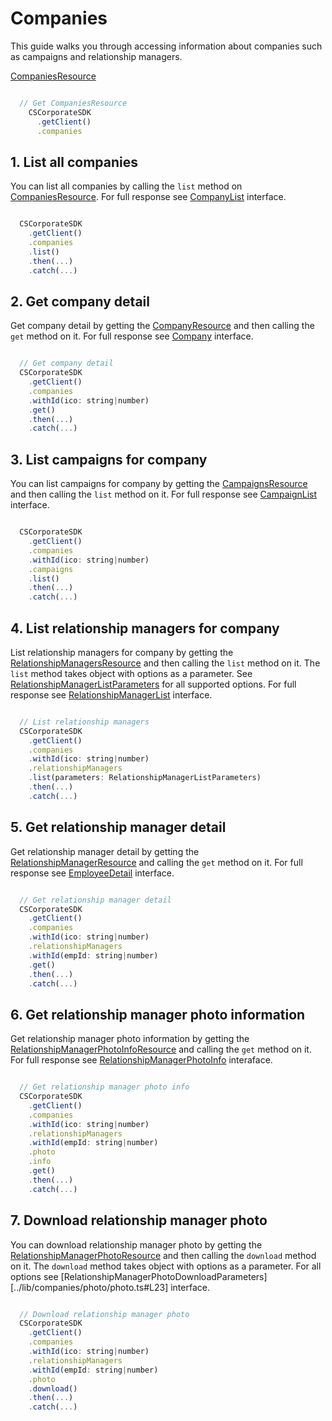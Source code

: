 # Companies

This guide walks you through accessing information about companies such as campaigns and relationship managers.

[CompaniesResource](../lib/companies/companies.ts#L5)

```javascript

  // Get CompaniesResource
    CSCorporateSDK
      .getClient()
      .companies

```

## 1. List all companies

You can list all companies by calling the `list` method on [CompaniesResource](../lib/companies/companies.ts#L5). For full response see [CompanyList](../lib/companies/companies.ts#L75) interface.

```javascript

  CSCorporateSDK
    .getClient()
    .companies
    .list()
    .then(...)
    .catch(...)

```

## 2. Get company detail 

Get company detail by getting the [CompanyResource](../lib/companies/companies.ts#L33) and then calling the `get` method on it. For full response see [Company](../lib/companies/companies.ts#L577) interface.

```javascript

  // Get company detail
  CSCorporateSDK
    .getClient()
    .companies
    .withId(ico: string|number)
    .get()
    .then(...)
    .catch(...)

```

## 3. List campaigns for company

You can list campaigns for company by getting the [CampaignsResource](../lib/companies/campaigns,ts#L3) and then calling the `list` method on it. For full response see [CampaignList](../lib/companies/campaigns.ts#L21) interface.

```javascript

  CSCorporateSDK
    .getClient()
    .companies
    .withId(ico: string|number)
    .campaigns
    .list()
    .then(...)
    .catch(...)

```

## 4. List relationship managers for company

List relationship managers for company by getting the [RelationshipManagersResource](../lib/companies/relationship-managers.ts#L4) and then calling the `list` method on it. The `list` method takes object with options as a parameter. See [RelationshipManagerListParameters](../lib/companies/relationship-managers.ts#L71) for all supported options. For full response see [RelationshipManagerList](../lib/companies/relationship-managers.ts#L79) interface.

```javascript

  // List relationship managers
  CSCorporateSDK
    .getClient()
    .companies
    .withId(ico: string|number)
    .relationshipManagers
    .list(parameters: RelationshipManagerListParameters)
    .then(...)
    .catch(...)

```

## 5. Get relationship manager detail

Get relationship manager detail by getting the [RelationshipManagerResource](../lib/companies/relationship-managers.ts#L38) and calling the `get` method on it. For full response see [EmployeeDetail](../lib/companies/relationship-managers.ts#L145) interface.

```javascript

  // Get relationship manager detail
  CSCorporateSDK
    .getClient()
    .companies
    .withId(ico: string|number)
    .relationshipManagers
    .withId(empId: string|number)
    .get()
    .then(...)
    .catch(...)

```

## 6. Get relationship manager photo information

Get relationship manager photo information by getting the [RelationshipManagerPhotoInfoResource](../lib/companies/photo/info,ts#L3) and calling the `get` method on it. For full response see [RelationshipManagerPhotoInfo](../lib/companies/photo/info.ts#L21) interaface.

```javascript

  // Get relationship manager photo info
  CSCorporateSDK
    .getClient()
    .companies
    .withId(ico: string|number)
    .relationshipManagers
    .withId(empId: string|number)
    .photo
    .info
    .get()
    .then(...)
    .catch(...)

```

## 7. Download relationship manager photo

You can download relationship manager photo by getting the [RelationshipManagerPhotoResource](../lib/companies/photo/photo.ts#L4) and then calling the `download` method on it. The `download` method takes object with options as a parameter. For all options see [RelationshipManagerPhotoDownloadParameters][../lib/companies/photo/photo.ts#L23] interface.

```javascript

  // Download relationship manager photo
  CSCorporateSDK
    .getClient()
    .companies
    .withId(ico: string|number)
    .relationshipManagers
    .withId(empId: string|number)
    .photo
    .download()
    .then(...)
    .catch(...)

```